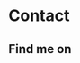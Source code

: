 Contact
=======

Find me on
-------------

<div id="contact-links">
  <a class="card" target="_blank" href="http://www.linkedin.com/profile/view?id=208391836&trk=tab_pro">
    <div class="icon-linkedin-sign"></div>
  </a>
  <a class="card" target="_blank" href="https://github.com/jeremt">
    <div class="icon-github"></div>
  </a>
  <a class="card" target="_blank" href="http://www.facebook.com/taboada.jeremie">
    <div class="icon-facebook-sign"></div>
  </a>
  <a class="card" target="_blank" href="https://plus.google.com/106788167698511705100/posts?tab=XX">
    <div class="icon-google-plus-sign"></div>
  </a>
  <a class="card" target="_blank" href="https://twitter.com/JeremieTaboada">
    <div class="icon-twitter"></div>
  </a>
  <a class="card" target="_blank" href="mailto:taboada.jeremie@gmail.com">
    <div class="icon-envelope-alt"></div>
  </a>
</div>